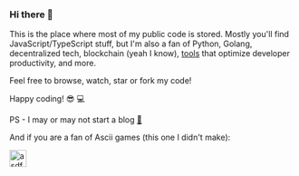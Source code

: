 ### Hi there 👋

This is the place where most of my public code is stored. Mostly you'll find JavaScript/TypeScript stuff, but I'm also a fan of Python, Golang, decentralized tech, blockchain (yeah I know), [tools](https://github.com/cktang88/mydevenv) that optimize developer productivity, and more. 

Feel free to browse, watch, star or fork my code! 

Happy coding! :sunglasses: :computer:

PS - I may or may not start a blog [:speech_balloon:](https://kwuang.me/)


And if you are a fan of Ascii games (this one I didn't make): 

<a href="https://candybox2.github.io/candybox/" target="_blank"><img src="https://raw.githubusercontent.com/candybox2/candybox2.github.io/master/favicon.png" alt="asdf" height="30" width="30"></a>


<!--
**cktang88/cktang88** is a ✨ _special_ ✨ repository because its `README.md` (this file) appears on your GitHub profile.

Here are some ideas to get you started:

- 🔭 I’m currently working on ...
- 🌱 I’m currently learning ...
- 👯 I’m looking to collaborate on ...
- 🤔 I’m looking for help with ...
- 💬 Ask me about ...
- 📫 How to reach me: ...
- 😄 Pronouns: ...
- ⚡ Fun fact: ...
-->
